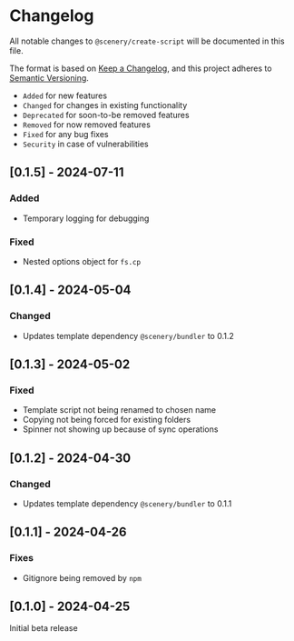# Changelog

All notable changes to `@scenery/create-script` will be documented in this file.

The format is based on [Keep a Changelog](https://keepachangelog.com/en/1.0.0/),
and this project adheres to [Semantic Versioning](https://semver.org/spec/v2.0.0.html).

-   `Added` for new features
-   `Changed` for changes in existing functionality
-   `Deprecated` for soon-to-be removed features
-   `Removed` for now removed features
-   `Fixed` for any bug fixes
-   `Security` in case of vulnerabilities

## [0.1.5] - 2024-07-11

### Added

-   Temporary logging for debugging

### Fixed

-   Nested options object for `fs.cp`

## [0.1.4] - 2024-05-04

### Changed

-   Updates template dependency `@scenery/bundler` to 0.1.2

## [0.1.3] - 2024-05-02

### Fixed

-   Template script not being renamed to chosen name
-   Copying not being forced for existing folders
-   Spinner not showing up because of sync operations

## [0.1.2] - 2024-04-30

### Changed

-   Updates template dependency `@scenery/bundler` to 0.1.1

## [0.1.1] - 2024-04-26

### Fixes

-   Gitignore being removed by `npm`

## [0.1.0] - 2024-04-25

Initial beta release
